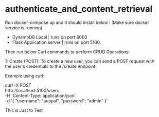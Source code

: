 # authenticate_and_content_retrieval

Run docker-compose up and it should install below : (Make sure docker service is running)
- DynamoDB Local | runs on port 8000
- Flask Application server | runs on port 5100

Then run below Curl commands to perform CRUD Operations:

1: Create (POST): To create a new user, you can send a POST request with the user's credentials to the /create endpoint.

Example using curl:

curl -X POST \
  http://localhost:5100/users \
  -H 'Content-Type: application/json' \
  -d '{
    "username": "auppal",
    "password": "admin"
}'

This is Just to Test




